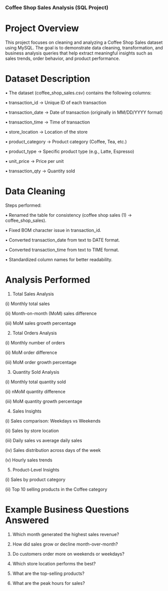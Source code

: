 ### Coffee Shop Sales Analysis (SQL Project)
# Project Overview

This project focuses on cleaning and analyzing a Coffee Shop Sales dataset using MySQL.
The goal is to demonstrate data cleaning, transformation, and business analysis queries that help extract meaningful insights such as sales trends, order behavior, and product performance.

# Dataset Description

• The dataset (coffee_shop_sales.csv) contains the following columns:

• transaction_id → Unique ID of each transaction

• transaction_date → Date of transaction (originally in MM/DD/YYYY format)

• transaction_time → Time of transaction

• store_location → Location of the store

• product_category → Product category (Coffee, Tea, etc.)

• product_type → Specific product type (e.g., Latte, Espresso)

• unit_price → Price per unit

• transaction_qty → Quantity sold

# Data Cleaning

Steps performed:

• Renamed the table for consistency (coffee shop sales (1) → coffee_shop_sales).

• Fixed BOM character issue in transaction_id.

• Converted transaction_date from text to DATE format.

• Converted transaction_time from text to TIME format.

• Standardized column names for better readability.

# Analysis Performed
1. Total Sales Analysis

(i) Monthly total sales

(ii) Month-on-month (MoM) sales difference

(iii) MoM sales growth percentage

2. Total Orders Analysis

(i) Monthly number of orders

(ii) MoM order difference

(iii) MoM order growth percentage

3. Quantity Sold Analysis

(i) Monthly total quantity sold

(ii) nMoM quantity difference

(iii) MoM quantity growth percentage

4. Sales Insights

(i) Sales comparison: Weekdays vs Weekends

(ii) Sales by store location

(iii) Daily sales vs average daily sales

(iv) Sales distribution across days of the week

(v) Hourly sales trends

5. Product-Level Insights

(i) Sales by product category

(ii) Top 10 selling products in the Coffee category

# Example Business Questions Answered

1) Which month generated the highest sales revenue?

2) How did sales grow or decline month-over-month?

3) Do customers order more on weekends or weekdays?

4) Which store location performs the best?

5) What are the top-selling products?

6) What are the peak hours for sales?


